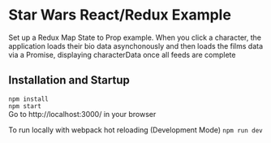 # Star Wars React/Redux Example
Set up a Redux Map State to Prop example. When you click a character, the application loads their bio data asynchonously and then loads the films data via a Promise, displaying characterData once all feeds are complete

## Installation and Startup
`npm install`<br>
`npm start`<br>
Go to http://localhost:3000/ in your browser

To run locally with webpack hot reloading (Development Mode)
`npm run dev`

